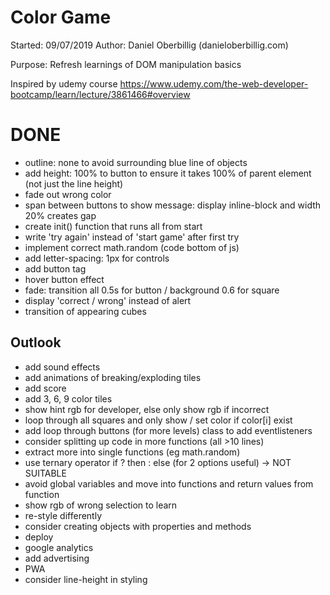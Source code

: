 # Color Game

Started: 09/07/2019
Author: Daniel Oberbillig (danieloberbillig.com)

Purpose: Refresh learnings of DOM manipulation basics

Inspired by udemy course https://www.udemy.com/the-web-developer-bootcamp/learn/lecture/3861466#overview

# DONE
- outline: none to avoid surrounding blue line of objects
- add height: 100% to button to ensure it takes 100% of parent element (not just the line height)
- fade out wrong color
- span between buttons to show message: display inline-block and width 20% creates gap
- create init() function that runs all from start
- write 'try again' instead of 'start game' after first try
- implement correct math.random (code bottom of js)
- add letter-spacing: 1px for controls
- add button tag
- hover button effect
- fade: transition all 0.5s for button / background 0.6 for square
- display 'correct / wrong' instead of alert
- transition of appearing cubes

## Outlook
- add sound effects
- add animations of breaking/exploding tiles
- add score
- add 3, 6, 9 color tiles 
- show hint rgb for developer, else only show rgb if incorrect
- loop through all squares and only show / set color if color[i] exist
- add loop through buttons (for more levels) class to add eventlisteners
- consider splitting up code in more functions (all >10 lines)
- extract more into single functions (eg math.random)
- use ternary operator if ? then : else (for 2 options useful) -> NOT SUITABLE
- avoid global variables and move into functions and return values from function
- show rgb of wrong selection to learn
- re-style differently
- consider creating objects with properties and methods
- deploy
- google analytics
- add advertising
- PWA
- consider line-height in styling